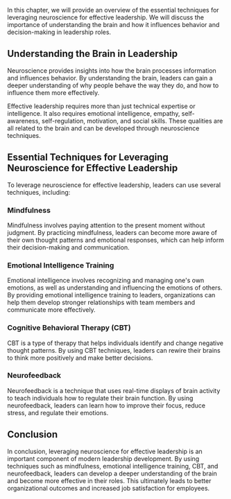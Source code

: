 
In this chapter, we will provide an overview of the essential techniques for leveraging neuroscience for effective leadership. We will discuss the importance of understanding the brain and how it influences behavior and decision-making in leadership roles.

Understanding the Brain in Leadership
-------------------------------------

Neuroscience provides insights into how the brain processes information and influences behavior. By understanding the brain, leaders can gain a deeper understanding of why people behave the way they do, and how to influence them more effectively.

Effective leadership requires more than just technical expertise or intelligence. It also requires emotional intelligence, empathy, self-awareness, self-regulation, motivation, and social skills. These qualities are all related to the brain and can be developed through neuroscience techniques.

Essential Techniques for Leveraging Neuroscience for Effective Leadership
-------------------------------------------------------------------------

To leverage neuroscience for effective leadership, leaders can use several techniques, including:

### Mindfulness

Mindfulness involves paying attention to the present moment without judgment. By practicing mindfulness, leaders can become more aware of their own thought patterns and emotional responses, which can help inform their decision-making and communication.

### Emotional Intelligence Training

Emotional intelligence involves recognizing and managing one's own emotions, as well as understanding and influencing the emotions of others. By providing emotional intelligence training to leaders, organizations can help them develop stronger relationships with team members and communicate more effectively.

### Cognitive Behavioral Therapy (CBT)

CBT is a type of therapy that helps individuals identify and change negative thought patterns. By using CBT techniques, leaders can rewire their brains to think more positively and make better decisions.

### Neurofeedback

Neurofeedback is a technique that uses real-time displays of brain activity to teach individuals how to regulate their brain function. By using neurofeedback, leaders can learn how to improve their focus, reduce stress, and regulate their emotions.

Conclusion
----------

In conclusion, leveraging neuroscience for effective leadership is an important component of modern leadership development. By using techniques such as mindfulness, emotional intelligence training, CBT, and neurofeedback, leaders can develop a deeper understanding of the brain and become more effective in their roles. This ultimately leads to better organizational outcomes and increased job satisfaction for employees.
